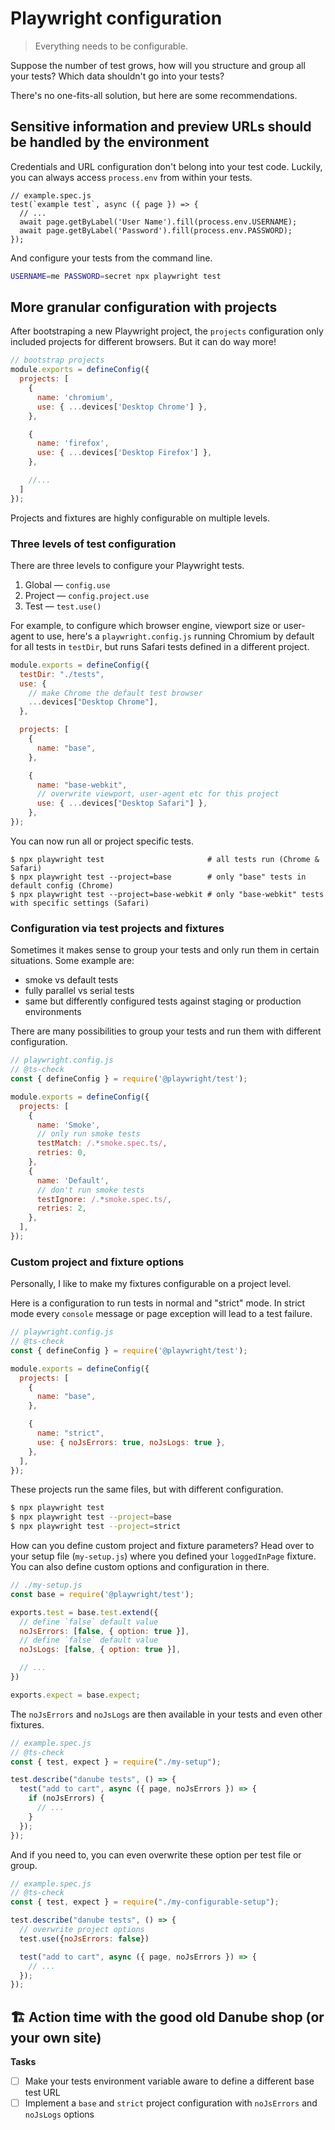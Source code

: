 # Playwright configuration
> Everything needs to be configurable.

Suppose the number of test grows, how will you structure and group all your tests? Which data shouldn't go into your tests?

There's no one-fits-all solution, but here are some recommendations.

## Sensitive information and preview URLs should be handled by the environment

Credentials and URL configuration don't belong into your test code. Luckily, you can always access `process.env` from within your tests.

```
// example.spec.js
test(`example test`, async ({ page }) => {
  // ...
  await page.getByLabel('User Name').fill(process.env.USERNAME);
  await page.getByLabel('Password').fill(process.env.PASSWORD);
});
```

And configure your tests from the command line.

```bash
USERNAME=me PASSWORD=secret npx playwright test
```

## More granular configuration with projects

After bootstraping a new Playwright project, the `projects` configuration only included projects for different browsers. But it can do way more!

```javascript
// bootstrap projects
module.exports = defineConfig({
  projects: [
    {
      name: 'chromium',
      use: { ...devices['Desktop Chrome'] },
    },

    {
      name: 'firefox',
      use: { ...devices['Desktop Firefox'] },
    },

    //...
  ]
});
```

Projects and fixtures are highly configurable on multiple levels.

### Three levels of test configuration

There are three levels to configure your Playwright tests.

1. Global — `config.use`
2. Project — `config.project.use`
3. Test — `test.use()`

For example, to configure which browser engine, viewport size or user-agent to use, here's a `playwright.config.js` running Chromium by default for all tests in `testDir`, but runs Safari tests defined in a different project.

```javascript
module.exports = defineConfig({
  testDir: "./tests",
  use: {
    // make Chrome the default test browser
    ...devices["Desktop Chrome"],
  },

  projects: [
    {
      name: "base",
    },

    {
      name: "base-webkit",
      // overwrite viewport, user-agent etc for this project
      use: { ...devices["Desktop Safari"] },
    },
});
```

You can now run all or project specific tests.

```
$ npx playwright test                       # all tests run (Chrome & Safari)
$ npx playwright test --project=base        # only "base" tests in default config (Chrome)
$ npx playwright test --project=base-webkit # only "base-webkit" tests with specific settings (Safari)
```

### Configuration via test projects and fixtures

Sometimes it makes sense to group your tests and only run them in certain situations. Some example are:

- smoke vs default tests
- fully parallel vs serial tests
- same but differently configured tests against staging or production environments

There are many possibilities to group your tests and run them with different configuration.

```javascript
// playwright.config.js
// @ts-check
const { defineConfig } = require('@playwright/test');

module.exports = defineConfig({
  projects: [
    {
      name: 'Smoke',
      // only run smoke tests
      testMatch: /.*smoke.spec.ts/,
      retries: 0,
    },
    {
      name: 'Default',
      // don't run smoke tests
      testIgnore: /.*smoke.spec.ts/,
      retries: 2,
    },
  ],
});
```

### Custom project and fixture options

Personally, I like to make my fixtures configurable on a project level.

Here is a configuration to run tests in normal and "strict" mode. In strict mode every `console` message or page exception will lead to a test failure.

```javascript
// playwright.config.js
// @ts-check
const { defineConfig } = require('@playwright/test');

module.exports = defineConfig({
  projects: [
    {
      name: "base",
    },

    {
      name: "strict",
      use: { noJsErrors: true, noJsLogs: true },
    },
  ],
});
```

These projects run the same files, but with different configuration.

```bash
$ npx playwright test
$ npx playwright test --project=base
$ npx playwright test --project=strict
```

How can you define custom project and fixture parameters? Head over to your setup file (`my-setup.js`) where you defined your `loggedInPage` fixture. You can also define custom options and configuration in there.

```javascript
// ./my-setup.js
const base = require('@playwright/test');

exports.test = base.test.extend({
  // define `false` default value
  noJsErrors: [false, { option: true }],
  // define `false` default value
  noJsLogs: [false, { option: true }],

  // ...
})

exports.expect = base.expect;
```

The `noJsErrors` and `noJsLogs` are then available in your tests and even other fixtures.

```javascript
// example.spec.js
// @ts-check
const { test, expect } = require("./my-setup");

test.describe("danube tests", () => {
  test("add to cart", async ({ page, noJsErrors }) => {
    if (noJsErrors) {
      // ...
    }
  });
});
```

And if you need to, you can even overwrite these option per test file or group.

```javascript
// example.spec.js
// @ts-check
const { test, expect } = require("./my-configurable-setup");

test.describe("danube tests", () => {
  // overwrite project options
  test.use({noJsErrors: false})

  test("add to cart", async ({ page, noJsErrors }) => {
    // ...
  });
});
```

## 🏗️ Action time with the good old Danube shop (or your own site)

**Tasks**

- [ ] Make your tests environment variable aware to define a different base test URL
- [ ] Implement a `base` and `strict` project configuration with `noJsErrors` and `noJsLogs` options
